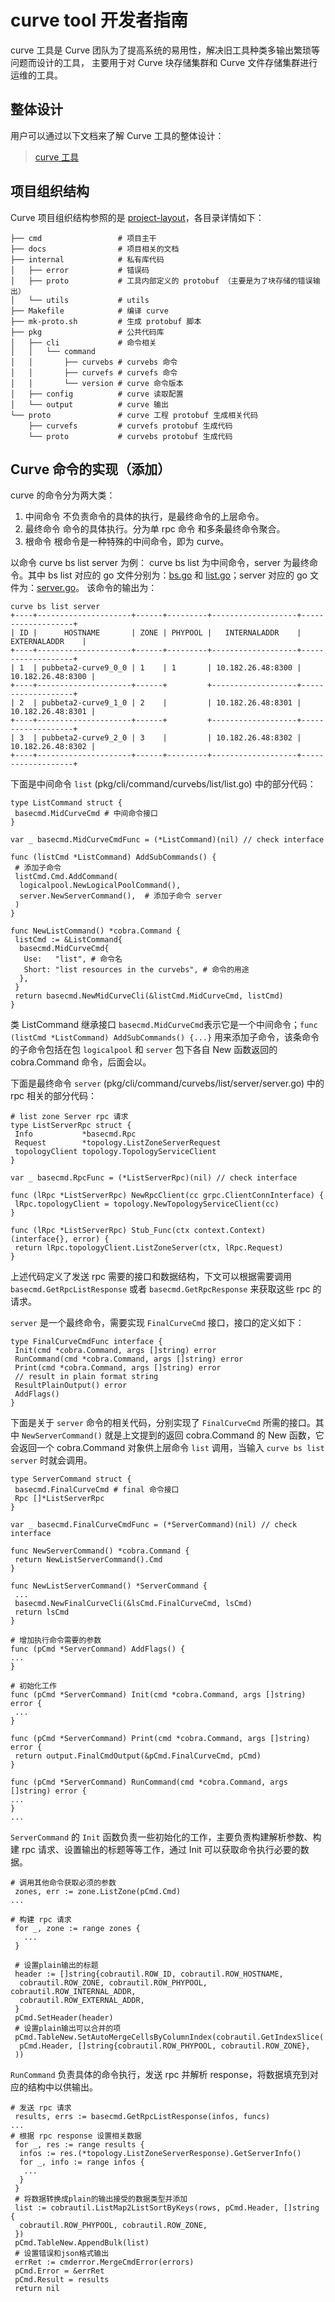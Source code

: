 # curve tool 开发者指南

curve 工具是 Curve 团队为了提高系统的易用性，解决旧工具种类多输出繁琐等问题而设计的工具，
主要用于对 Curve 块存储集群和 Curve 文件存储集群进行运维的工具。

## 整体设计

用户可以通过以下文档来了解 Curve 工具的整体设计：

> [curve 工具](../../.././docs/cn/curve工具.md)

## 项目组织结构

Curve 项目组织结构参照的是 [project-layout](https://github.com/golang-standards/project-layout/blob/master/README_zh.md)，各目录详情如下：

```shell
├── cmd                 # 项目主干
├── docs                # 项目相关的文档
├── internal            # 私有库代码
│   ├── error           # 错误码
│   ├── proto           # 工具内部定义的 protobuf （主要是为了块存储的错误输出）
│   └── utils           # utils
├── Makefile            # 编译 curve
├── mk-proto.sh         # 生成 protobuf 脚本
├── pkg                 # 公共代码库
│   ├── cli             # 命令相关
│   │   └── command
│   │       ├── curvebs # curvebs 命令
│   │       ├── curvefs # curvefs 命令
│   │       └── version # curve 命令版本
│   ├── config          # curve 读取配置
│   └── output          # curve 输出
└── proto               # curve 工程 protobuf 生成相关代码
    ├── curvefs         # curvefs protobuf 生成代码
    └── proto           # curvebs protobuf 生成代码

```

## Curve 命令的实现（添加）

curve 的命令分为两大类：

1. 中间命令
   不负责命令的具体的执行，是最终命令的上层命令。
2. 最终命令
   命令的具体执行。分为单 rpc 命令 和多条最终命令聚合。
3. 根命令
   根命令是一种特殊的中间命令，即为 curve。

以命令 curve bs list server 为例：
curve bs list 为中间命令，server 为最终命令。其中 bs list 对应的 go 文件分别为：[bs.go](pkg/cli/command/curvebs/bs.go) 和 [list.go](pkg/cli/command/curvebs/list/list.go)；server 对应的 go 文件为：[server.go](pkg/cli/command/curvebs/list/server/server.go)。
该命令的输出为：

```shell
curve bs list server                 
+----+---------------------+------+---------+-------------------+-------------------+
| ID |      HOSTNAME       | ZONE | PHYPOOL |   INTERNALADDR    |   EXTERNALADDR    |
+----+---------------------+------+---------+-------------------+-------------------+
| 1  | pubbeta2-curve9_0_0 | 1    | 1       | 10.182.26.48:8300 | 10.182.26.48:8300 |
+----+---------------------+------+         +-------------------+-------------------+
| 2  | pubbeta2-curve9_1_0 | 2    |         | 10.182.26.48:8301 | 10.182.26.48:8301 |
+----+---------------------+------+         +-------------------+-------------------+
| 3  | pubbeta2-curve9_2_0 | 3    |         | 10.182.26.48:8302 | 10.182.26.48:8302 |
+----+---------------------+------+---------+-------------------+-------------------+
```

下面是中间命令 `list` (pkg/cli/command/curvebs/list/list.go) 中的部分代码：

```golang{.line-numbers}
type ListCommand struct {
 basecmd.MidCurveCmd # 中间命令接口
}

var _ basecmd.MidCurveCmdFunc = (*ListCommand)(nil) // check interface

func (listCmd *ListCommand) AddSubCommands() { 
 # 添加子命令
 listCmd.Cmd.AddCommand(
  logicalpool.NewLogicalPoolCommand(),
  server.NewServerCommand(),  # 添加子命令 server 
 )
}

func NewListCommand() *cobra.Command {
 listCmd := &ListCommand{
  basecmd.MidCurveCmd{
   Use:   "list", # 命令名
   Short: "list resources in the curvebs", # 命令的用途
  },
 }
 return basecmd.NewMidCurveCli(&listCmd.MidCurveCmd, listCmd)
}
```

类 ListCommand 继承接口 `basecmd.MidCurveCmd`表示它是一个中间命令；`func (listCmd *ListCommand) AddSubCommands() {...}` 用来添加子命令，该条命令的子命令包括在包 `logicalpool` 和 `server` 包下各自 New 函数返回的 cobra.Command 命令，后面会以。

下面是最终命令 `server` (pkg/cli/command/curvebs/list/server/server.go) 中的 rpc 相关的部分代码：

```golang{.line-numbers}
# list zone Server rpc 请求
type ListServerRpc struct {
 Info           *basecmd.Rpc
 Request        *topology.ListZoneServerRequest
 topologyClient topology.TopologyServiceClient
}

var _ basecmd.RpcFunc = (*ListServerRpc)(nil) // check interface

func (lRpc *ListServerRpc) NewRpcClient(cc grpc.ClientConnInterface) {
 lRpc.topologyClient = topology.NewTopologyServiceClient(cc)
}

func (lRpc *ListServerRpc) Stub_Func(ctx context.Context) (interface{}, error) {
 return lRpc.topologyClient.ListZoneServer(ctx, lRpc.Request)
}
```

上述代码定义了发送 rpc 需要的接口和数据结构，下文可以根据需要调用  `basecmd.GetRpcListResponse` 或者 `basecmd.GetRpcResponse` 来获取这些 rpc 的请求。

`server` 是一个最终命令，需要实现 `FinalCurveCmd` 接口，接口的定义如下：

```golang{.line-numbers}
type FinalCurveCmdFunc interface {
 Init(cmd *cobra.Command, args []string) error
 RunCommand(cmd *cobra.Command, args []string) error
 Print(cmd *cobra.Command, args []string) error
 // result in plain format string
 ResultPlainOutput() error
 AddFlags()
}
```

下面是关于 `server` 命令的相关代码，分别实现了 `FinalCurveCmd` 所需的接口。其中 `NewServerCommand()` 就是上文提到的返回 cobra.Command 的 New 函数，它会返回一个 cobra.Command 对象供上层命令 `list` 调用，当输入 `curve bs list server` 时就会调用。

```golang{.line-numbers}
type ServerCommand struct {
 basecmd.FinalCurveCmd # final 命令接口
 Rpc []*ListServerRpc
}

var _ basecmd.FinalCurveCmdFunc = (*ServerCommand)(nil) // check interface

func NewServerCommand() *cobra.Command {
 return NewListServerCommand().Cmd
}

func NewListServerCommand() *ServerCommand {
 ...
 basecmd.NewFinalCurveCli(&lsCmd.FinalCurveCmd, lsCmd)
 return lsCmd
}

# 增加执行命令需要的参数
func (pCmd *ServerCommand) AddFlags() {
...
}

# 初始化工作
func (pCmd *ServerCommand) Init(cmd *cobra.Command, args []string) error {
 ...
}

func (pCmd *ServerCommand) Print(cmd *cobra.Command, args []string) error {
 return output.FinalCmdOutput(&pCmd.FinalCurveCmd, pCmd)
}

func (pCmd *ServerCommand) RunCommand(cmd *cobra.Command, args []string) error {
...
}
...
```

`ServerCommand` 的 `Init` 函数负责一些初始化的工作，主要负责构建解析参数、构建 rpc 请求、设置输出的标题等等工作，通过 Init 可以获取命令执行必要的数据。

```golang{.line-numbers}
# 调用其他命令获取必须的参数
 zones, err := zone.ListZone(pCmd.Cmd)
...

# 构建 rpc 请求
 for _, zone := range zones {
   ...
 }

 # 设置plain输出的标题 
 header := []string{cobrautil.ROW_ID, cobrautil.ROW_HOSTNAME, 
  cobrautil.ROW_ZONE, cobrautil.ROW_PHYPOOL, cobrautil.ROW_INTERNAL_ADDR,
  cobrautil.ROW_EXTERNAL_ADDR,
 }
 pCmd.SetHeader(header)
 # 设置plain输出可以合并的项
 pCmd.TableNew.SetAutoMergeCellsByColumnIndex(cobrautil.GetIndexSlice(
  pCmd.Header, []string{cobrautil.ROW_PHYPOOL, cobrautil.ROW_ZONE},
 ))
```

`RunCommand` 负责具体的命令执行，发送 rpc 并解析 response，将数据填充到对应的结构中以供输出。

```golang{.line-numbers}
# 发送 rpc 请求 
 results, errs := basecmd.GetRpcListResponse(infos, funcs)
...
# 根据 rpc response 设置相关数据
 for _, res := range results {
  infos := res.(*topology.ListZoneServerResponse).GetServerInfo()
  for _, info := range infos {
   ...
  }
 }
 # 将数据转换成plain的输出接受的数据类型并添加
 list := cobrautil.ListMap2ListSortByKeys(rows, pCmd.Header, []string {
  cobrautil.ROW_PHYPOOL, cobrautil.ROW_ZONE,
 })
 pCmd.TableNew.AppendBulk(list)
 # 设置错误和json格式输出
 errRet := cmderror.MergeCmdError(errors)
 pCmd.Error = &errRet
 pCmd.Result = results
 return nil
```
